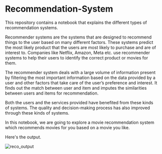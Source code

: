 # Recommendation-System
This repository contains a notebook that explains the different types of recommendation systems. 

Recommender systems are the systems that are designed to recommend things to the user based on many different factors. These systems predict the most likely product that the users are most likely to purchase and are of interest to. Companies like Netflix, Amazon, Meta etc. use recommender systems to help their users to identify the correct product or movies for them. 

The recommender system deals with a large volume of information present by filtering the most important information based on the data provided by a user and other factors that take care of the user’s preference and interest. It finds out the match between user and item and imputes the similarities between users and items for recommendation. 

Both the users and the services provided have benefited from these kinds of systems. The quality and decision-making process has also improved through these kinds of systems.

In this notebook, we are going to explore a movie recommendation system which recommends movies for you based on a movie you like.

Here's the output.

![reco_output](https://user-images.githubusercontent.com/55271909/157508175-60e0f408-39d6-4f35-bcc4-1b65eb1a2545.png)
